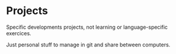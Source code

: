 # Projects
Specific developments projects, not learning or language-specific exercices.

Just personal stuff to manage in git and share between computers.
